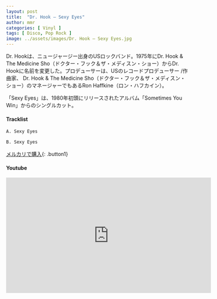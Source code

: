 ```yaml
---
layout: post
title:  "Dr. Hook – Sexy Eyes"
author: mmr
categories: [ Vinyl ]
tags: [ Disco, Pop Rock ]
image: ../assets/images/Dr. Hook – Sexy Eyes.jpg
---
```


Dr. Hookは、ニュージャージー出身のUSロックバンド。1975年にDr. Hook & The Medicine Sho（ドクター・フック＆ザ・メディスン・ショー）からDr. Hookに名前を変更した。プロデューサーは、USのレコードプロデューサー /作曲家、 Dr. Hook & The Medicine Sho（ドクター・フック＆ザ・メディスン・ショー）のマネージャーでもあるRon Haffkine（ロン・ハフカイン）。

「Sexy Eyes」は、1980年初頭にリリースされたアルバム「Sometimes You Win」からのシングルカット。

#### Tracklist
```md
A. Sexy Eyes

B. Sexy Eyes
```

[メルカリで購入](https://jp.mercari.com/item/m70824807832?afid=6142608987){: .button1}

#### Youtube
<iframe width="560" height="315" src="https://www.youtube.com/embed/zOrZ-nCp-_U?si=MNRFTlA1ESZhcNyV" title="YouTube video player" frameborder="0" allow="accelerometer; autoplay; clipboard-write; encrypted-media; gyroscope; picture-in-picture; web-share" referrerpolicy="strict-origin-when-cross-origin" allowfullscreen></iframe>